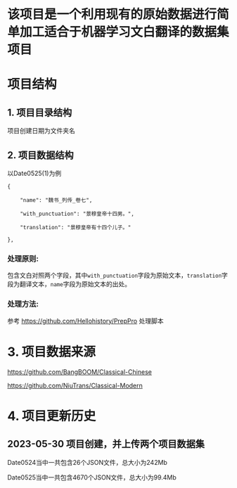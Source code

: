 # 该项目是一个利用现有的原始数据进行简单加工适合于机器学习文白翻译的数据集项目

# 项目结构

## 1. 项目目录结构

项目创建日期为文件夹名

## 2. 项目数据结构

以Date0525(1)为例

    {

        "name": "魏书_列传_卷七",

        "with_punctuation": "景穆皇帝十四男。",

        "translation": "景穆皇帝有十四个儿子。"

    },

### 处理原则:

包含文白对照两个字段，其中`with_punctuation`字段为原始文本，`translation`字段为翻译文本，`name`字段为原始文本的出处。

### 处理方法:
参考 https://github.com/Hellohistory/PrepPro 处理脚本


# 3. 项目数据来源
https://github.com/BangBOOM/Classical-Chinese

https://github.com/NiuTrans/Classical-Modern

# 4. 项目更新历史
## 2023-05-30 项目创建，并上传两个项目数据集

Date0524当中一共包含26个JSON文件，总大小为242Mb

Date0525当中一共包含4670个JSON文件，总大小为99.4Mb